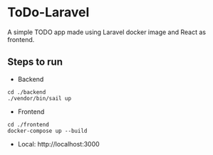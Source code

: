 # ToDo-Laravel
A simple TODO app made using Laravel docker image and React as frontend.


## Steps to run

- Backend
```
cd ./backend
./vendor/bin/sail up
```

- Frontend
```
cd ./frontend
docker-compose up --build
```

- Local: http://localhost:3000